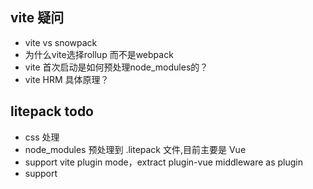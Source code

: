 ## vite 疑问

* vite vs snowpack
* 为什么vite选择rollup 而不是webpack
* vite 首次启动是如何预处理node_modules的？
* vite HRM 具体原理？

## litepack todo

* css 处理
* node_modules 预处理到 .litepack 文件,目前主要是 Vue
* support vite plugin mode，extract plugin-vue middleware as plugin
* support <script type='ts'> , add ts build on the run
* sourceMap support
* support hot reload , template 
* use server-async to replace koa, but still use koa middleware
* litepack create-app
* litepack build
* litepack serve
